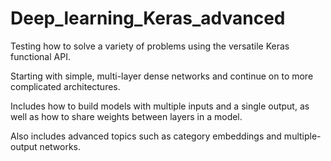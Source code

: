 # Deep_learning_Keras_advanced


Testing how to solve a variety of problems using the versatile Keras functional API. 

Starting with simple, multi-layer dense networks and continue on to more complicated architectures. 

Includes how to build models with multiple inputs and a single output, as well as how to share weights between layers in a model. 

Also includes advanced topics such as category embeddings and multiple-output networks. 
